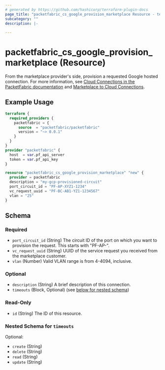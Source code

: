```yaml
---
# generated by https://github.com/hashicorp/terraform-plugin-docs
page_title: "packetfabric_cs_google_provision_marketplace Resource - terraform-provider-packetfabric"
subcategory: ""
description: |-
  
---
```


# packetfabric_cs_google_provision_marketplace (Resource)

From the marketplace provider's side, provision a requested Google hosted connection. For more information, see [Cloud Connections in the PacketFabric documentation](https://docs.packetfabric.com/cloud/) and [Marketplace to Cloud Connections](https://docs.packetfabric.com/eco/marketplace_cloud/).

## Example Usage

```terraform
terraform {
  required_providers {
    packetfabric = {
      source  = "packetfabric/packetfabric"
      version = "~> 0.0.1"
    }
  }
}
provider "packetfabric" {
  host  = var.pf_api_server
  token = var.pf_api_key
}

resource "packetfabric_cs_google_provision_marketplace" "new" {
  provider = packetfabric
  description = "my-gcp-provisioned-circuit"
  port_circuit_id = "PF-AP-XYZ1-1234"
  vc_request_uuid = "PF-BC-AB1-YZ1-1234567"
  vlan = "25"
}
```

<!-- schema generated by tfplugindocs -->
## Schema

### Required

- `port_circuit_id` (String) The circuit ID of the port on which you want to provision the request. This starts with "PF-AP-".
- `vc_request_uuid` (String) UUID of the service request you received from the marketplace customer.
- `vlan` (Number) Valid VLAN range is from 4-4094, inclusive.

### Optional

- `description` (String) A brief description of this connection.
- `timeouts` (Block, Optional) (see [below for nested schema](#nestedblock--timeouts))

### Read-Only

- `id` (String) The ID of this resource.

<a id="nestedblock--timeouts"></a>
### Nested Schema for `timeouts`

Optional:

- `create` (String)
- `delete` (String)
- `read` (String)
- `update` (String)


